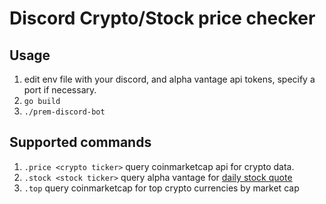 # Discord Crypto/Stock price checker

## Usage
1. edit env file with your discord, and alpha vantage api tokens, specify a port if necessary. 
2. `go build`
3. `./prem-discord-bot`

## Supported commands
1. `.price <crypto ticker>` query coinmarketcap api for crypto data.
2. `.stock <stock ticker>` query alpha vantage for [daily stock quote](https://www.alphavantage.co/documentation/#daily)
3. `.top` query coinmarketcap for top crypto currencies by market cap
